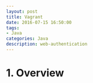 ```yaml
---
layout: post
title: Vagrant
date: 2016-07-15 16:50:00
tags:
- Java
categories: Java
description: web-authentication
---
```


# 1. Overview               



